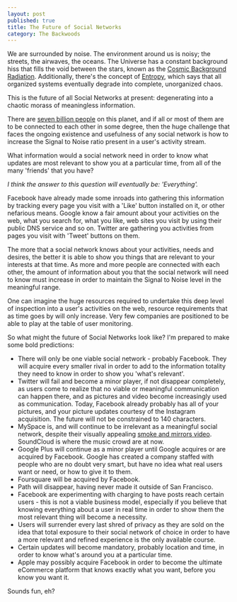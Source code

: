 ```yaml
---
layout: post
published: true
title: The Future of Social Networks
category: The Backwoods
---
```


We are surrounded by noise. The environment around us is noisy; the streets, the airwaves, the oceans. The Universe has a constant background hiss that fills the void between the stars, known as the [Cosmic Background Radiation](http://en.wikipedia.org/wiki/Cosmic_background_radiation). Additionally, there's the concept of [Entropy](http://en.wikipedia.org/wiki/Entropy), which says that all organized systems eventually degrade into complete, unorganized chaos. 

This is the future of all Social Networks at present: degenerating into a chaotic morass of meaningless information.

There are [seven billion people](http://www.google.ca/publicdata/explore?ds=d5bncppjof8f9_&met_y=sp_pop_totl&tdim=true&dl=en&hl=en&q=current%20world%20population) on this planet, and if all or most of them are to be connected to each other in some degree, then the huge challenge that faces the ongoing existence and usefulness of any social network is how to increase the Signal to Noise ratio present in a user's activity stream. 

What information would a social network need in order to know what updates are most relevant to show you at a particular time, from all of the many 'friends' that you have?

_I think the answer to this question will eventually be: 'Everything'._

Facebook have already made some inroads into gathering this information by tracking every page you visit with a 'Like' button installed on it, or other nefarious means. Google know a fair amount about your activities on the web, what you search for, what you like, web sites you visit by using their public DNS service and so on. Twitter are gathering you activities from pages you visit with 'Tweet' buttons on them. 

The more that a social network knows about your activities, needs and desires, the better it is able to show you things that are relevant to your interests at that time. As more and more people are connected with each other, the amount of information about you that the social network will need to know must increase in order to maintain the Signal to Noise level in the meaningful range. 

One can imagine the huge resources required to undertake this deep level of inspection into a user's activities on the web, resource requirements that as time goes by will only increase. Very few companies are positioned to be able to play at the table of user monitoring. 

So what might the future of Social Networks look like? I'm prepared to make some bold predictions:

- There will only be one viable social network - probably Facebook. They will acquire every smaller rival in order to add to the information totality they need to know in order to show you 'what's relevant'.
- Twitter will fail and become a minor player, if not disappear completely, as users come to realize that no viable or meaningful communication can happen there, and as pictures and video become increasingly used as communication. Today, Facebook already probably has all of your pictures, and your picture updates courtesy of the Instagram acquisition. The future will not be constrained to 140 characters. 
- MySpace is, and will continue to be irrelevant as a meaningful social network, despite their visually appealing [smoke and mirrors video](https://new.myspace.com/play). SoundCloud is where the music crowd are at now. 
- Google Plus will continue as a minor player until Google acquires or are acquired by Facebook. Google has created a company staffed with people who are no doubt very smart, but have no idea what real users want or need, or how to give it to them. 
- Foursquare will be acquired by Facebook. 
- Path will disappear, having never made it outside of San Francisco. 
- Facebook are experimenting with charging to have posts reach certain users - this is not a viable business model, especially if you believe that knowing everything about a user in real time in order to show them the most relevant thing will become a necessity. 
- Users will surrender every last shred of privacy as they are sold on the idea that total exposure to their social network of choice in order to have a more relevant and refined experience is the only available	course.
- Certain updates will become mandatory, probably location and time, in order to know what's around you at a particular time. 
- Apple may possibly acquire Facebook in order to become the ultimate eCommerce platform that knows exactly what you want, before you know you want it. 

Sounds fun, eh?



